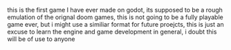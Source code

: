this is the first game I have ever made on godot,
its supposed to be a rough emulation of the orignal doom games,
this is not going to be a fully playable game ever,
but i might use a similiar format for future proejcts,
this is just an excuse to learn the engine and game development in general, i doubt this will be of use to anyone
